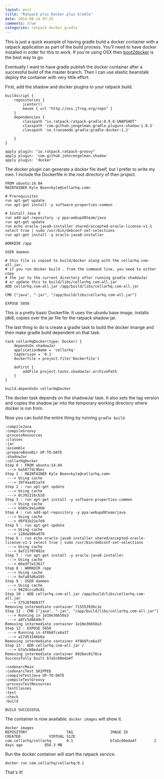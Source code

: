 ```yaml
---
layout: post
title: "Ratpack plus Docker plus Gradle"
date: 2014-08-14 07:25
comments: true
categories: ratpack docker gradle
---
```


This is just a quick example of having gradle build a docker container with
a ratpack application as part of the build process. You'll need to have docker installed in order for this to work. If you're using OSX then [boot2docker](http://boot2docker.io/) is the best way to go.

Eventually I want to have gradle publish the docker container after a successful build of the master branch. Then I can use elastic beanstalk deploy the container with very little effort. 

First, add the shadow and docker plugins to your ratpack build.

```
buildscript {
    repositories {
        jcenter()
        maven { url "http://oss.jfrog.org/repo" }
    }
    dependencies {
        classpath "io.ratpack:ratpack-gradle:0.9.8-SNAPSHOT"
        classpath 'com.github.jengelman.gradle.plugins:shadow:1.0.3'
        classpath 'se.transmode.gradle:gradle-docker:1.2'

    }
}

apply plugin: "io.ratpack.ratpack-groovy"
apply plugin: 'com.github.johnrengelman.shadow'
apply plugin: 'docker'
```

The docker plugin can generate a docker file itself, but I prefer to write my own. I include the Dockerfile in the root directory of then project.

```
FROM ubuntu:14.04
MAINTAINER Kyle Boon<kyle@cellarhq.com>

# Prerequisites
run apt-get update
run apt-get install -y software-properties-common

# Install Java 8
run add-apt-repository -y ppa:webupd8team/java
run apt-get update
run echo oracle-java8-installer shared/accepted-oracle-license-v1-1 select true | sudo /usr/bin/debconf-set-selections
run apt-get install -y oracle-java8-installer

WORKDIR /app

USER daemon

# this file is copied to build/docker along with the cellarhq.com-all.jar. 
# if you run docker build . from the command line, you need to either copy
# the jar to the current directory after running gradle shadowJar
# or update this to build/libs/cellarhq.com-all.jar
ADD cellarhq.com-all.jar /app/build/libs/cellarhq.com-all.jar

CMD ["java", "-jar", "/app/build/libs/cellarhq.com-all.jar"]

EXPOSE 5050
```

This is a pretty basic Dockerfile. It uses the ubuntu base image, installs jdk8, copies over the jar file for the ratpack shadow jar. 

The last thing to do is create a gradle task to build the docker imange and then make gradle build dependent on that task.

```
task cellarHqDocker(type: Docker) {
    dependsOn shadowJar
    applicationName = 'cellarhq'
    tagVersion = '0.1'
    dockerfile = project.file('Dockerfile')

    doFirst {
        addFile project.tasks.shadowJar.archivePath
    }
}

build.dependsOn cellarHqDocker
```

The docker task depends on the shadowJar task. It also sets the tag version and copies the shadow jar into the temporary working directory where docker is run from.

Now you can build the entire thing by running ```gradle build```.

```
:compileJava
:compileGroovy
:processResources
:classes
:jar
:assemble
:prepareBaseDir UP-TO-DATE
:shadowJar
:cellarHqDocker
Step 0 : FROM ubuntu:14.04
 ---> ba5877dc9bec
Step 1 : MAINTAINER Kyle Boon<kyle@cellarhq.com>
 ---> Using cache
 ---> 39f4aa451a74
Step 2 : run apt-get update
 ---> Using cache
 ---> 0c392216cb3d
Step 3 : run apt-get install -y software-properties-common
 ---> Using cache
 ---> b585c9a1a4b0
Step 4 : run add-apt-repository -y ppa:webupd8team/java
 ---> Using cache
 ---> d9f91b21e7e9
Step 5 : run apt-get update
 ---> Using cache
 ---> 128da986a070
Step 6 : run echo oracle-java8-installer shared/accepted-oracle-license-v1-1 select true | sudo /usr/bin/debconf-set-selections
 ---> Using cache
 ---> 9af21f07082e
Step 7 : run apt-get install -y oracle-java8-installer
 ---> Using cache
 ---> 66edf7e13617
Step 8 : WORKDIR /app
 ---> Using cache
 ---> 9afa83d6a595
Step 9 : USER daemon
 ---> Using cache
 ---> 9429ccca9c01
Step 10 : ADD cellarhq.com-all.jar /app/build/libs/cellarhq.com-all.jar
 ---> 57528f08037f
Removing intermediate container 715553936c1e
Step 11 : CMD ["java", "-jar", "/app/build/libs/cellarhq.com-all.jar"]
 ---> Running in 1e10e36650a3
 ---> a0fc5d6649cf
Removing intermediate container 1e10e36650a3
Step 12 : EXPOSE 5050
 ---> Running in 4f0b8fce6a37
 ---> a17d51546b8a
Removing intermediate container 4f0b8fce6a37
Step 13 : ADD cellarhq.com-all.jar /
 ---> b7a5c60eda4f
Removing intermediate container 8926ec0178ca
Successfully built b7a5c60eda4f

:codenarcMain
:codenarcTest SKIPPED
:compileTestJava UP-TO-DATE
:compileTestGroovy
:processTestResources
:testClasses
:test
:check
:build

BUILD SUCCESSFUL
```

The container is now available. ```docker images``` will show it.

```
docker images
REPOSITORY                  TAG                 IMAGE ID            CREATED             VIRTUAL SIZE
com.cellarhq/cellarhq       0.1                 b7a5c60eda4f        2 days ago          856.3 MB
```

Run the docker container will start the ratpack service.

```
docker run com.cellarhq/cellarhq:0.1
```

That's it!

